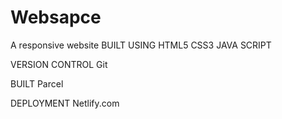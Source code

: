 # Websapce
A responsive website 
BUILT USING 
HTML5
CSS3
JAVA SCRIPT

VERSION CONTROL
Git 

BUILT
Parcel 

DEPLOYMENT 
Netlify.com
